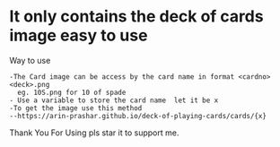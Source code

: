# It only contains the deck of cards image easy to use

Way to use

```
-The Card image can be access by the card name in format <cardno><deck>.png
  eg. 10S.png for 10 of spade
- Use a variable to store the card name  let it be x
-To get the image use this method 
--https://arin-prashar.github.io/deck-of-playing-cards/cards/{x}
```


Thank You For Using pls star it to support me.

